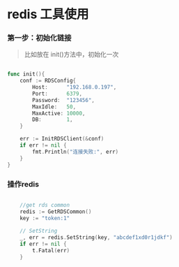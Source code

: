 # redis 工具使用


### 第一步：初始化链接

> 比如放在 init()方法中，初始化一次

```go
    
func init(){
	conf := RDSConfig{
		Host:      "192.168.0.197",
		Port:      6379,
		Password:  "123456",
		MaxIdle:   50,
		MaxActive: 10000,
		DB:        1,
	}

	err := InitRDSClient(&conf)
	if err != nil {
		fmt.Println("连接失败:", err)
	}
}

```

### 操作redis

```go

	//get rds common
	redis := GetRDSCommon()
	key := "token:1"
        
    // SetString
	_, err = redis.SetString(key, "abcdef1xd0r1jdkf")
	if err != nil {
		t.Fatal(err)
	}

```
